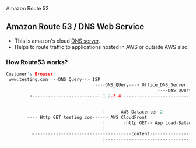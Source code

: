 Amazon Route 53

## Amazon Route 53 / DNS Web Service
- This is amazon's cloud [DNS server](/Networking/OSI-Layers/Layer-7/Protocols/DNS/).
- Helps to route traffic to applications hosted in AWS or outside AWS also.

### How Route53 works?
```c
Customer's Browser
 www.testing.com  --DNS_Query--> ISP                                      |-------AWS Datacenter-1----
                                  ----DNS_QUery---> Office_DNS_Server     |
                                                          ----DNS_QUery---> AWS-Route-53
         <-------------------------- 1.2.3.4 --------------------------------
                                                                          |---------------------------
                                                                          
                                     |------AWS Datacenter-2----------------                                     
        ---- Http GET testing.com-----> AWS CloudFront                     |- App on EC2 Instance 
                                     |       -http GET-> App Load-Balancer-|- App on EC2 Instance 
                                     |                                     |- App on EC2 Instance 
          <-------------------------------------content-----------------------
                                     |--------------------------------------
```
